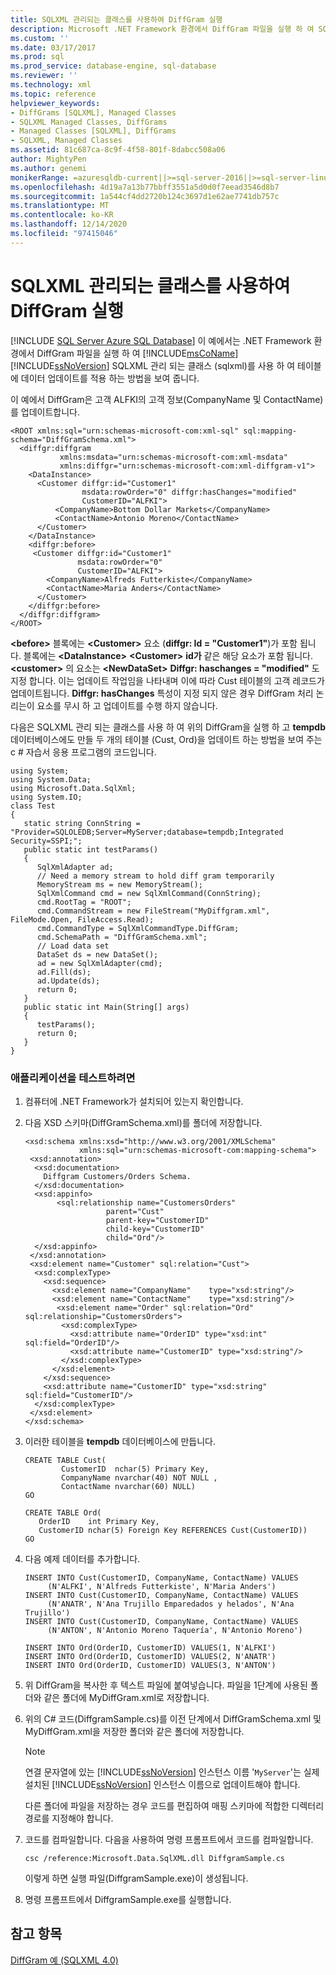 ```yaml
---
title: SQLXML 관리되는 클래스를 사용하여 DiffGram 실행
description: Microsoft .NET Framework 환경에서 DiffGram 파일을 실행 하 여 SQLXML 관리 되는 클래스를 사용 하 여 SQL Server 테이블에 데이터 업데이트를 적용 하는 방법을 알아봅니다.
ms.custom: ''
ms.date: 03/17/2017
ms.prod: sql
ms.prod_service: database-engine, sql-database
ms.reviewer: ''
ms.technology: xml
ms.topic: reference
helpviewer_keywords:
- DiffGrams [SQLXML], Managed Classes
- SQLXML Managed Classes, DiffGrams
- Managed Classes [SQLXML], DiffGrams
- SQLXML, Managed Classes
ms.assetid: 81c687ca-8c9f-4f58-801f-8dabcc508a06
author: MightyPen
ms.author: genemi
monikerRange: =azuresqldb-current||>=sql-server-2016||>=sql-server-linux-2017||=azuresqldb-mi-current
ms.openlocfilehash: 4d19a7a13b77bbff3551a5d0d0f7eead3546d8b7
ms.sourcegitcommit: 1a544cf4dd2720b124c3697d1e62ae7741db757c
ms.translationtype: MT
ms.contentlocale: ko-KR
ms.lasthandoff: 12/14/2020
ms.locfileid: "97415046"
---
```

# <a name="executing-a-diffgram-by-using-sqlxml-managed-classes"></a>SQLXML 관리되는 클래스를 사용하여 DiffGram 실행
[!INCLUDE [SQL Server Azure SQL Database](../../../includes/applies-to-version/sql-asdb.md)]
  이 예에서는 .NET Framework 환경에서 DiffGram 파일을 실행 하 여 [!INCLUDE[msCoName](../../../includes/msconame-md.md)] [!INCLUDE[ssNoVersion](../../../includes/ssnoversion-md.md)] SQLXML 관리 되는 클래스 (sqlxml)를 사용 하 여 테이블에 데이터 업데이트를 적용 하는 방법을 보여 줍니다.  
  
 이 예에서 DiffGram은 고객 ALFKI의 고객 정보(CompanyName 및 ContactName)를 업데이트합니다.  
  
```  
<ROOT xmlns:sql="urn:schemas-microsoft-com:xml-sql" sql:mapping-schema="DiffGramSchema.xml">  
  <diffgr:diffgram   
           xmlns:msdata="urn:schemas-microsoft-com:xml-msdata"   
           xmlns:diffgr="urn:schemas-microsoft-com:xml-diffgram-v1">  
    <DataInstance>  
      <Customer diffgr:id="Customer1"   
                msdata:rowOrder="0" diffgr:hasChanges="modified"   
                CustomerID="ALFKI">  
          <CompanyName>Bottom Dollar Markets</CompanyName>  
          <ContactName>Antonio Moreno</ContactName>  
      </Customer>  
    </DataInstance>  
    <diffgr:before>  
     <Customer diffgr:id="Customer1"   
               msdata:rowOrder="0"   
               CustomerID="ALFKI">  
        <CompanyName>Alfreds Futterkiste</CompanyName>  
        <ContactName>Maria Anders</ContactName>  
      </Customer>  
    </diffgr:before>  
  </diffgr:diffgram>  
</ROOT>  
```  
  
 **\<before>** 블록에는 **\<Customer>** 요소 (**diffgr: Id = "Customer1"**)가 포함 됩니다. 블록에는 **\<DataInstance>** **\<Customer>** **id가** 같은 해당 요소가 포함 됩니다. **\<customer>** 의 요소는 **\<NewDataSet>** **Diffgr: haschanges = "modified"** 도 지정 합니다. 이는 업데이트 작업임을 나타내며 이에 따라 Cust 테이블의 고객 레코드가 업데이트됩니다. **Diffgr: hasChanges** 특성이 지정 되지 않은 경우 DiffGram 처리 논리는이 요소를 무시 하 고 업데이트를 수행 하지 않습니다.  
  
 다음은 SQLXML 관리 되는 클래스를 사용 하 여 위의 DiffGram을 실행 하 고 **tempdb** 데이터베이스에도 만들 두 개의 테이블 (Cust, Ord)을 업데이트 하는 방법을 보여 주는 c # 자습서 응용 프로그램의 코드입니다.  
  
```  
using System;  
using System.Data;  
using Microsoft.Data.SqlXml;  
using System.IO;  
class Test  
{  
   static string ConnString = "Provider=SQLOLEDB;Server=MyServer;database=tempdb;Integrated Security=SSPI;";  
   public static int testParams()  
   {  
      SqlXmlAdapter ad;  
      // Need a memory stream to hold diff gram temporarily  
      MemoryStream ms = new MemoryStream();  
      SqlXmlCommand cmd = new SqlXmlCommand(ConnString);  
      cmd.RootTag = "ROOT";  
      cmd.CommandStream = new FileStream("MyDiffgram.xml", FileMode.Open, FileAccess.Read);  
      cmd.CommandType = SqlXmlCommandType.DiffGram;  
      cmd.SchemaPath = "DiffGramSchema.xml";  
      // Load data set  
      DataSet ds = new DataSet();  
      ad = new SqlXmlAdapter(cmd);  
      ad.Fill(ds);  
      ad.Update(ds);  
      return 0;  
   }  
   public static int Main(String[] args)  
   {  
      testParams();  
      return 0;  
   }  
}  
```  
  
### <a name="to-test-the-application"></a>애플리케이션을 테스트하려면  
  
1.  컴퓨터에 .NET Framework가 설치되어 있는지 확인합니다.  
  
2.  다음 XSD 스키마(DiffGramSchema.xml)를 폴더에 저장합니다.  
  
    ```  
    <xsd:schema xmlns:xsd="http://www.w3.org/2001/XMLSchema"  
                xmlns:sql="urn:schemas-microsoft-com:mapping-schema">  
     <xsd:annotation>  
      <xsd:documentation>  
        Diffgram Customers/Orders Schema.  
      </xsd:documentation>  
      <xsd:appinfo>  
           <sql:relationship name="CustomersOrders"   
                      parent="Cust"  
                      parent-key="CustomerID"  
                      child-key="CustomerID"  
                      child="Ord"/>  
      </xsd:appinfo>  
     </xsd:annotation>  
     <xsd:element name="Customer" sql:relation="Cust">  
      <xsd:complexType>  
        <xsd:sequence>  
          <xsd:element name="CompanyName"    type="xsd:string"/>  
          <xsd:element name="ContactName"    type="xsd:string"/>  
           <xsd:element name="Order" sql:relation="Ord" sql:relationship="CustomersOrders">  
            <xsd:complexType>  
              <xsd:attribute name="OrderID" type="xsd:int" sql:field="OrderID"/>  
              <xsd:attribute name="CustomerID" type="xsd:string"/>  
            </xsd:complexType>  
          </xsd:element>  
        </xsd:sequence>  
        <xsd:attribute name="CustomerID" type="xsd:string" sql:field="CustomerID"/>  
      </xsd:complexType>  
     </xsd:element>  
    </xsd:schema>  
    ```  
  
3.  이러한 테이블을 **tempdb** 데이터베이스에 만듭니다.  
  
    ```  
    CREATE TABLE Cust(  
            CustomerID  nchar(5) Primary Key,  
            CompanyName nvarchar(40) NOT NULL ,  
            ContactName nvarchar(60) NULL)  
    GO  
  
    CREATE TABLE Ord(  
       OrderID    int Primary Key,  
       CustomerID nchar(5) Foreign Key REFERENCES Cust(CustomerID))  
    GO  
    ```  
  
4.  다음 예제 데이터를 추가합니다.  
  
    ```  
    INSERT INTO Cust(CustomerID, CompanyName, ContactName) VALUES  
         (N'ALFKI', N'Alfreds Futterkiste', N'Maria Anders')  
    INSERT INTO Cust(CustomerID, CompanyName, ContactName) VALUES  
         (N'ANATR', N'Ana Trujillo Emparedados y helados', N'Ana Trujillo')  
    INSERT INTO Cust(CustomerID, CompanyName, ContactName) VALUES  
         (N'ANTON', N'Antonio Moreno Taquería', N'Antonio Moreno')  
  
    INSERT INTO Ord(OrderID, CustomerID) VALUES(1, N'ALFKI')  
    INSERT INTO Ord(OrderID, CustomerID) VALUES(2, N'ANATR')  
    INSERT INTO Ord(OrderID, CustomerID) VALUES(3, N'ANTON')  
    ```  
  
5.  위 DiffGram을 복사한 후 텍스트 파일에 붙여넣습니다. 파일을 1단계에 사용된 폴더와 같은 폴더에 MyDiffGram.xml로 저장합니다.  
  
6.  위의 C# 코드(DiffgramSample.cs)를 이전 단계에서 DiffGramSchema.xml 및 MyDiffGram.xml을 저장한 폴더와 같은 폴더에 저장합니다.  
  
    > [!NOTE]  
    >  연결 문자열에 있는 [!INCLUDE[ssNoVersion](../../../includes/ssnoversion-md.md)] 인스턴스 이름 '`MyServer`'는 실제 설치된 [!INCLUDE[ssNoVersion](../../../includes/ssnoversion-md.md)] 인스턴스 이름으로 업데이트해야 합니다.  
  
     다른 폴더에 파일을 저장하는 경우 코드를 편집하여 매핑 스키마에 적합한 디렉터리 경로를 지정해야 합니다.  
  
7.  코드를 컴파일합니다. 다음을 사용하여 명령 프롬프트에서 코드를 컴파일합니다.  
  
    ```  
    csc /reference:Microsoft.Data.SqlXML.dll DiffgramSample.cs  
    ```  
  
     이렇게 하면 실행 파일(DiffgramSample.exe)이 생성됩니다.  
  
8.  명령 프롬프트에서 DiffgramSample.exe를 실행합니다.  
  
## <a name="see-also"></a>참고 항목  
 [DiffGram 예 &#40;SQLXML 4.0&#41;](../../../relational-databases/sqlxml-annotated-xsd-schemas-xpath-queries/diffgram/diffgram-examples-sqlxml-4-0.md)  
  
  
